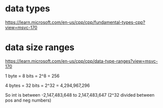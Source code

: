 # data types 
https://learn.microsoft.com/en-us/cpp/cpp/fundamental-types-cpp?view=msvc-170

# data size ranges 
https://learn.microsoft.com/en-us/cpp/cpp/data-type-ranges?view=msvc-170


1 byte = 8 bits = 2^8 = 256

4 bytes = 32 bits = 2^32 = 4,294,967,296

So int is between 
-2,147,483,648 to 2,147,483,647
(2^32 divided between pos and neg numbers)




